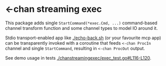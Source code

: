 # <-chan streaming exec

This package adds single `StartCommand(*exec.Cmd, ...)` command-based channel transform function and some channel types to model IO around it.

Stdio transport-enabled app like [./echo-back.sh](./echo-back.sh) (or your favourite mcp app) can be transparently invoked with a coroutine that feeds `<-chan ProcIn ` channel and single `StartCommand`, resulting in `<-chan ProcOut` output.

See demo usage in tests [./chanstreamingexec/exec_test.go#L116-L120](./chanstreamingexec/exec_test.go#L116-L120).
